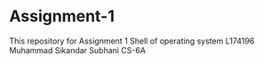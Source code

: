 # Assignment-1
This repository for Assignment 1 Shell of operating system
L174196
Muhammad Sikandar Subhani
CS-6A

